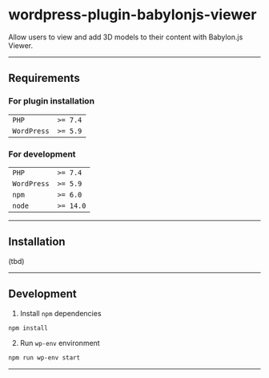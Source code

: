 # wordpress-plugin-babylonjs-viewer

Allow users to view and add 3D models to their content with Babylon.js Viewer.

---
## Requirements

### For plugin installation
|             |          |
|-------------|----------|
| `PHP`       | `>= 7.4` |
| `WordPress` | `>= 5.9` |

### For development
|             |           |
|-------------|-----------|
| `PHP`       | `>= 7.4`  |
| `WordPress` | `>= 5.9`  |
| `npm`       | `>= 6.0`  |
| `node`      | `>= 14.0` |

---
## Installation
(tbd)

---
## Development

1. Install `npm` dependencies
```sh
npm install
```

2. Run `wp-env` environment
```sh
npm run wp-env start
```

---
